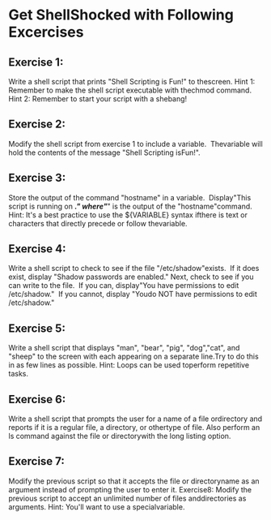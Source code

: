 # Get ShellShocked with Following Excercises

## Exercise​ ​1:
Write​ ​a​ ​shell​ ​script​ ​that​ ​prints​ ​"Shell​ ​Scripting​ ​is​ ​Fun!"​ ​to​ ​the​ ​screen. Hint​ ​1:
Remember​ ​to​ ​make​ ​the​ ​shell​ ​script​ ​executable​ ​with​ ​the​ ​chmod​ ​command. Hint​ ​2:
Remember​ ​to​ ​start​ ​your​ ​script​ ​with​ ​a​ ​shebang!

## Exercise​ ​2:
Modify​ ​the​ ​shell​ ​script​ ​from​ ​exercise​ ​1​ ​to​ ​include​ ​a​ ​variable.​ ​​ ​The​ ​variable​ ​will​ ​hold​ ​the​ ​contents of​ ​the​ ​message​ ​"Shell​ ​Scripting​ ​is​ ​Fun!".

## Exercise​ ​3:
Store​ ​the​ ​output​ ​of​ ​the​ ​command​ ​"hostname"​ ​in​ ​a​ ​variable.​ ​​ ​Display​ ​"This​ ​script​ ​is​ ​running​ ​on
_______."​ ​where​ ​"_______"​ ​is​ ​the​ ​output​ ​of​ ​the​ ​"hostname"​ ​command.
Hint:
It's​ ​a​ ​best​ ​practice​ ​to​ ​use​ ​the​ ​${VARIABLE}​ ​syntax​ ​if​ ​there​ ​is​ ​text​ ​or​ ​characters​ ​that​ ​directly precede​ ​or​ ​follow​ ​the​ ​variable.

## Exercise​ ​4:
Write​ ​a​ ​shell​ ​script​ ​to​ ​check​ ​to​ ​see​ ​if​ ​the​ ​file​ ​"/etc/shadow"​ ​exists.​ ​​ ​If​ ​it​ ​does​ ​exist,​ ​display "Shadow​ ​passwords​ ​are​ ​enabled."​ ​​ ​Next,​ ​check​ ​to​ ​see​ ​if​ ​you​ ​can​ ​write​ ​to​ ​the​ ​file.​ ​​ ​If​ ​you​ ​can, display​ ​"You​ ​have​ ​permissions​ ​to​ ​edit​ ​/etc/shadow."​ ​​ ​If​ ​you​ ​cannot,​ ​display​ ​"You​ ​do​ ​NOT​ ​have permissions​ ​to​ ​edit​ ​/etc/shadow."
 
## Exercise​ ​5:
Write​ ​a​ ​shell​ ​script​ ​that​ ​displays​ ​"man",​ ​"bear",​ ​"pig",​ ​"dog",​ ​"cat",​ ​and​ ​"sheep"​ ​to​ ​the​ ​screen​ ​with
each​ ​appearing​ ​on​ ​a​ ​separate​ ​line.​ ​​ ​Try​ ​to​ ​do​ ​this​ ​in​ ​as​ ​few​ ​lines​ ​as​ ​possible. Hint:​ ​Loops​ ​can​ ​be​ ​used​ ​to​ ​perform​ ​repetitive​ ​tasks.

## Exercise​ ​6:
Write​ ​a​ ​shell​ ​script​ ​that​ ​prompts​ ​the​ ​user​ ​for​ ​a​ ​name​ ​of​ ​a​ ​file​ ​or​ ​directory​ ​and​ ​reports​ ​if​ ​it​ ​is​ ​a regular​ ​file,​ ​a​ ​directory,​ ​or​ ​other​ ​type​ ​of​ ​file.
Also​ ​perform​ ​an​ ​ls​ ​command​ ​against​ ​the​ ​file​ ​or​ ​directory​ ​with​ ​the​ ​long​ ​listing​ ​option.

## Exercise​ ​7:
Modify​ ​the​ ​previous​ ​script​ ​so​ ​that​ ​it​ ​accepts​ ​the​ ​file​ ​or​ ​directory​ ​name​ ​as​ ​an​ ​argument​ ​instead​ ​of
prompting​ ​the​ ​user​ ​to​ ​enter​ ​it. Exercise​ ​8:
Modify​ ​the​ ​previous​ ​script​ ​to​ ​accept​ ​an​ ​unlimited​ ​number​ ​of​ ​files​ ​and​ ​directories​ ​as​ ​arguments. Hint:​ ​You'll​ ​want​ ​to​ ​use​ ​a​ ​special​ ​variable.
